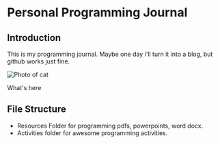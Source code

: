 # Personal Programming Journal

## Introduction

This is my programming journal. Maybe one day i'll turn it into a blog, but github works just fine.

![Photo of cat](https://media.giphy.com/media/LmNwrBhejkK9EFP504/giphy.gif)

What's here

## File Structure

- Resources Folder for programming pdfs, powerpoints, word docx.
- Activities folder for awesome programming activities.
